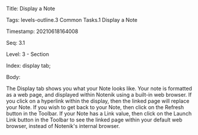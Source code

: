 Title:  Display a Note

Tags:   levels-outline.3 Common Tasks.1 Display a Note

Timestamp: 20210618164008

Seq:    3.1

Level:  3 - Section

Index:  display tab; 

Body: 

The Display tab shows you what your Note looks like. Your note is formatted as a web page, and displayed within Notenik using a built-in web browser. If you click on a hyperlink within the display, then the linked page will replace your Note. If you wish to get back to your Note, then click on the Refresh button in the Toolbar. If your Note has a Link value, then click on the Launch Link button in the Toolbar to see the linked page within your default web browser, instead of Notenik's internal browser.

